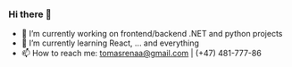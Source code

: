 ### Hi there 👋

<!--
**renaa/renaa** is a ✨ _special_ ✨ repository because its `README.md` (this file) appears on your GitHub profile.

Here are some ideas to get you started:
-->
- 🔭 I’m currently working on frontend/backend .NET and python projects
- 🌱 I’m currently learning React, ... and everything
- 📫 How to reach me: tomasrenaa@gmail.com | (+47) 481-777-86
<!--
- 👯 I’m looking to collaborate on ...
- 🤔 I’m looking for help with ...
- 💬 Ask me about ...

- 😄 Pronouns: ...
- ⚡ Fun fact: ...
-->
